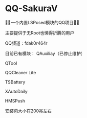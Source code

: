 # QQ-SakuraV
🌸🌸一个内置LSPosed模块的QQ项目🌸🌸

主要提供于无Root也懒得折腾的用户

QQ频道：fdak0r464r

目前已有模块：
QAuxiliay（已停止维护）

QTool

QQCleaner Lite

TSBattery

XAutoDaily

HMSPush 


安装包大小在200兆左右
